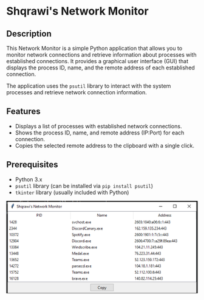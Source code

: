 # Shqrawi's Network Monitor

## Description
This Network Monitor is a simple Python application that allows you to monitor network connections and retrieve information about processes with established connections. It provides a graphical user interface (GUI) that displays the process ID, name, and the remote address of each established connection.

The application uses the `psutil` library to interact with the system processes and retrieve network connection information.

## Features
- Displays a list of processes with established network connections.
- Shows the process ID, name, and remote address (IP:Port) for each connection.
- Copies the selected remote address to the clipboard with a single click.

## Prerequisites
- Python 3.x
- `psutil` library (can be installed via `pip install psutil`)
- `tkinter` library (usually included with Python)

![Image Description](image24.png)
